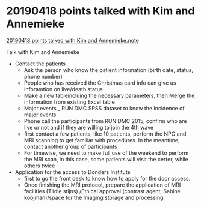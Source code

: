 # 20190418 points talked with Kim and Annemieke

[20190418 points talked with Kim and Annemieke.note](note://WEB56a8a5b8f07cf4bbbdb043a286c9e576)

Talk with Kim and Annemieke  


* Contact the patients
  * Ask the person who know the patient information \(birth date, status, phone number\)
  * People who has received the Christmas card info can give us inforamtion on live/death status
  * Make a new tableincluing the necessary parameters, then Merge the information from existing Excel table
  * Major events \_ RUN DMC SPSS dataset to know the incidence of major events
  * Phone call the participants from RUN DMC 2015, confirm who are live or not and if they are willing to join the 4th wave
  * first contact a few patients, like 10 patients, perform the NPO and MRI scanning to get familiar with procedures. In the meantime, contact another group of participants
  * For timewise, we need to make full use of the weekend to perform the MRI scan, in this case, some patients will visit the certer, while others twice
* Application for the access to Donders Institute
  * first to go the front desk to know how to apply for the door access.
  * Once finishing the MRI protocol, prepare the application of MRI facilities \(Tildie stijns\) /Ethical approval \(contrast agent; Sabine koojman\)/space for the Imaging storage and processing

